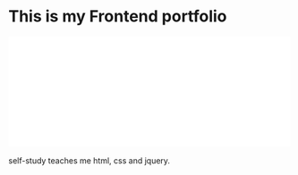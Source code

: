 # This is my Frontend portfolio
![Example1](gifs/eldin-ticker-v1.gif)

self-study teaches me html, css and jquery.


